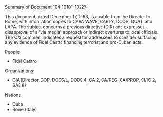 Summary of Document 104-10101-10227:

This document, dated December 17, 1963, is a cable from the Director to Rome, with information copies to CARA WAVE, CARLY, DOOS, QUAT, and LAPA. The subject concerns a previous directive (DIR) and expresses disapproval of a "via media" approach or indirect overtures to local officials. The C/S comment indicates a request for addressees to consider surfacing any evidence of Fidel Castro financing terrorist and pro-Cuban acts.

People:

*   Fidel Castro

Organizations:

*   CIA (Director, DOP, DODS/L, DODS 4, CA 2, CA/PEG, CA/PROP, CI/IC 2, SAS 8)

Nations:

*   Cuba
*   Rome (Italy)